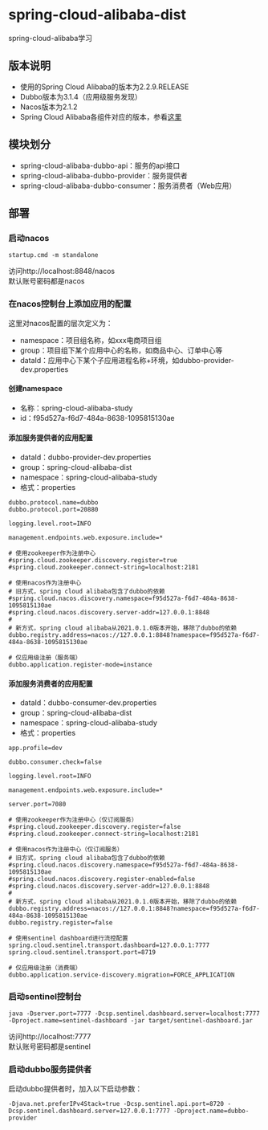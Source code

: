 # spring-cloud-alibaba-dist
spring-cloud-alibaba学习

## 版本说明
* 使用的Spring Cloud Alibaba的版本为2.2.9.RELEASE
* Dubbo版本为3.1.4（应用级服务发现）
* Nacos版本为2.1.2
* Spring Cloud Alibaba各组件对应的版本，参看[这里](https://github.com/alibaba/spring-cloud-alibaba/wiki/%E7%89%88%E6%9C%AC%E8%AF%B4%E6%98%8E)

## 模块划分
* spring-cloud-alibaba-dubbo-api：服务的api接口
* spring-cloud-alibaba-dubbo-provider：服务提供者
* spring-cloud-alibaba-dubbo-consumer：服务消费者（Web应用）

## 部署
### 启动nacos 
```text
startup.cmd -m standalone
```
访问http://localhost:8848/nacos  
默认账号密码都是nacos
          
### 在nacos控制台上添加应用的配置
这里对nacos配置的层次定义为： 
* namespace：项目组名称，如xxx电商项目组 
* group：项目组下某个应用中心的名称，如商品中心、订单中心等
* dataId：应用中心下某个子应用进程名称+环境，如dubbo-provider-dev.properties 

#### 创建namespace 
* 名称：spring-cloud-alibaba-study 
* id：f95d527a-f6d7-484a-8638-1095815130ae

#### 添加服务提供者的应用配置 
* dataId：dubbo-provider-dev.properties 
* group：spring-cloud-alibaba-dist 
* namespace：spring-cloud-alibaba-study 
* 格式：properties 
```text
dubbo.protocol.name=dubbo
dubbo.protocol.port=20880

logging.level.root=INFO

management.endpoints.web.exposure.include=*

# 使用zookeeper作为注册中心
#spring.cloud.zookeeper.discovery.register=true
#spring.cloud.zookeeper.connect-string=localhost:2181

# 使用nacos作为注册中心
# 旧方式，spring cloud alibaba包含了dubbo的依赖
#spring.cloud.nacos.discovery.namespace=f95d527a-f6d7-484a-8638-1095815130ae
#spring.cloud.nacos.discovery.server-addr=127.0.0.1:8848
#
# 新方式，spring cloud alibaba从2021.0.1.0版本开始，移除了dubbo的依赖
dubbo.registry.address=nacos://127.0.0.1:8848?namespace=f95d527a-f6d7-484a-8638-1095815130ae

# 仅应用级注册（服务端）
dubbo.application.register-mode=instance
```

#### 添加服务消费者的应用配置 
* dataId：dubbo-consumer-dev.properties 
* group：spring-cloud-alibaba-dist 
* namespace：spring-cloud-alibaba-study
* 格式：properties 
```text
app.profile=dev

dubbo.consumer.check=false

logging.level.root=INFO

management.endpoints.web.exposure.include=*

server.port=7080

# 使用zookeeper作为注册中心（仅订阅服务）
#spring.cloud.zookeeper.discovery.register=false
#spring.cloud.zookeeper.connect-string=localhost:2181

# 使用nacos作为注册中心（仅订阅服务）
# 旧方式，spring cloud alibaba包含了dubbo的依赖
#spring.cloud.nacos.discovery.namespace=f95d527a-f6d7-484a-8638-1095815130ae
#spring.cloud.nacos.discovery.register-enabled=false
#spring.cloud.nacos.discovery.server-addr=127.0.0.1:8848
#
# 新方式，spring cloud alibaba从2021.0.1.0版本开始，移除了dubbo的依赖
dubbo.registry.address=nacos://127.0.0.1:8848?namespace=f95d527a-f6d7-484a-8638-1095815130ae
dubbo.registry.register=false

# 使用sentinel dashboard进行流控配置
spring.cloud.sentinel.transport.dashboard=127.0.0.1:7777
spring.cloud.sentinel.transport.port=8719

# 仅应用级注册（消费端）
dubbo.application.service-discovery.migration=FORCE_APPLICATION
```

### 启动sentinel控制台
```text
java -Dserver.port=7777 -Dcsp.sentinel.dashboard.server=localhost:7777 -Dproject.name=sentinel-dashboard -jar target/sentinel-dashboard.jar
```
访问http://localhost:7777  
默认账号密码都是sentinel

### 启动dubbo服务提供者
启动dubbo提供者时，加入以下启动参数：
```text
-Djava.net.preferIPv4Stack=true -Dcsp.sentinel.api.port=8720 -Dcsp.sentinel.dashboard.server=127.0.0.1:7777 -Dproject.name=dubbo-provider
```
